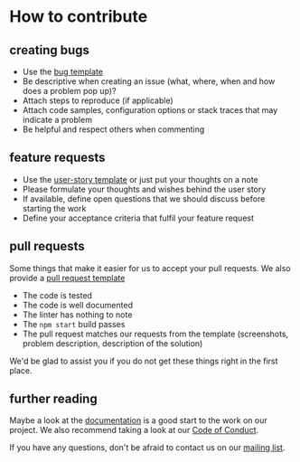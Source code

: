 # How to contribute

## creating bugs
* Use the [bug template](.github/ISSUE_TEMPLATE/bug_report.md)
* Be descriptive when creating an issue (what, where, when and how does a problem pop up)?
* Attach steps to reproduce (if applicable)
* Attach code samples, configuration options or stack traces that may indicate a problem
* Be helpful and respect others when commenting

## feature requests
* Use the [user-story template](.github/ISSUE_TEMPLATE/user-story.md) or just put your thoughts on a note
* Please formulate your thoughts and wishes behind the user story
* If available, define open questions that we should discuss before starting the work
* Define your acceptance criteria that fulfil your feature request

## pull requests
Some things that make it easier for us to accept your pull requests. We also provide a [pull request template](.github/PULL_REQUEST_TEMPLATE.md)

* The code is tested
* The code is well documented
* The linter has nothing to note
* The `npm start` build passes
* The pull request matches our requests from the template (screenshots, problem description, description of the solution)

We'd be glad to assist you if you do not get these things right in the first place.

## further reading

Maybe a look at the [documentation](https://github.com/bptlab/ark_automate/wiki) is a good start to the work on our project. 
We also recommend taking a look at our [Code of Conduct](.github/CODE_OF_CONDUCT.md).

If you have any questions, don't be afraid to contact us on our [mailing list](mailto:BP2020MW1-intern@hpi.de).
